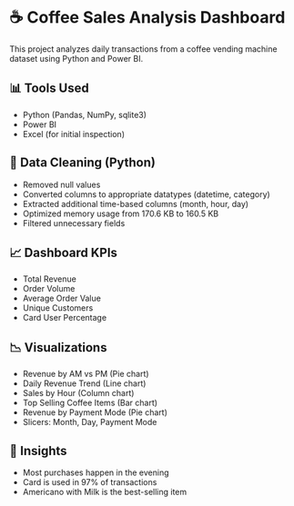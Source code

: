 # ☕ Coffee Sales Analysis Dashboard

This project analyzes daily transactions from a coffee vending machine dataset using Python and Power BI.

## 📊 Tools Used
- Python (Pandas, NumPy, sqlite3)
- Power BI
- Excel (for initial inspection)

## 🧹 Data Cleaning (Python)
- Removed null values
- Converted columns to appropriate datatypes (datetime, category)
- Extracted additional time-based columns (month, hour, day)
- Optimized memory usage from 170.6 KB to 160.5 KB
- Filtered unnecessary fields

## 📈 Dashboard KPIs
- Total Revenue
- Order Volume
- Average Order Value
- Unique Customers
- Card User Percentage

## 📉 Visualizations
- Revenue by AM vs PM (Pie chart)
- Daily Revenue Trend (Line chart)
- Sales by Hour (Column chart)
- Top Selling Coffee Items (Bar chart)
- Revenue by Payment Mode (Pie chart)
- Slicers: Month, Day, Payment Mode

## 📌 Insights
- Most purchases happen in the evening
- Card is used in 97% of transactions
- Americano with Milk is the best-selling item
